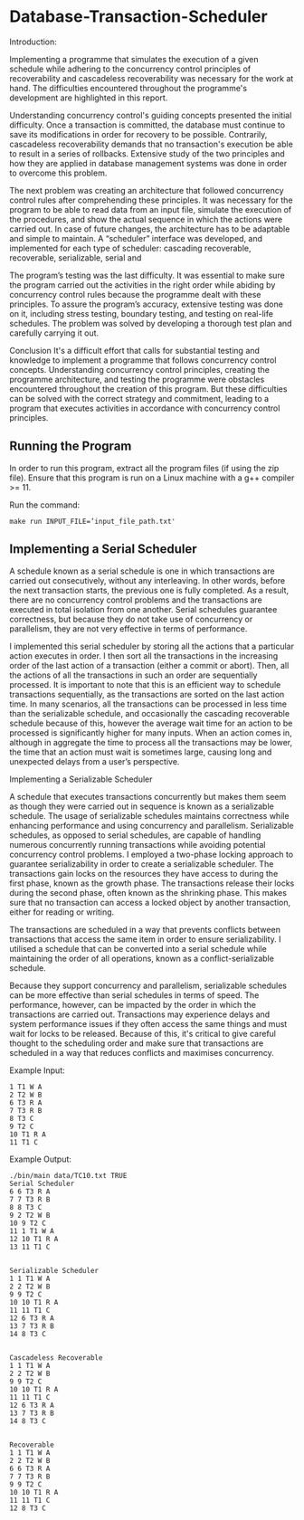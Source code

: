 # Database-Transaction-Scheduler

Introduction:

Implementing a programme that simulates the execution of a given schedule while adhering to the concurrency control principles of recoverability and cascadeless recoverability was necessary for the work at hand. The difficulties encountered throughout the programme's development are highlighted in this report.

Understanding concurrency control's guiding concepts presented the initial difficulty. Once a transaction is committed, the database must continue to save its modifications in order for recovery to be possible. Contrarily, cascadeless recoverability demands that no transaction's execution be able to result in a series of rollbacks. Extensive study of the two principles and how they are applied in database management systems was done in order to overcome this problem.

The next problem was creating an architecture that followed concurrency control rules after comprehending these principles. It was necessary for the program to be able to read data from an input file, simulate the execution of the procedures, and show the actual sequence in which the actions were carried out. In case of future changes, the architecture has to be adaptable and simple to maintain. A “scheduler” interface was developed, and implemented for each type of scheduler: cascading recoverable, recoverable, serializable, serial and 

The program’s testing was the last difficulty. It was essential to make sure the program carried out the activities in the right order while abiding by concurrency control rules because the programme dealt with these principles. To assure the program’s accuracy, extensive testing was done on it, including stress testing, boundary testing, and testing on real-life schedules. The problem was solved by developing a thorough test plan and carefully carrying it out.


Conclusion It's a difficult effort that calls for substantial testing and knowledge to implement a programme that follows concurrency control concepts. Understanding concurrency control principles, creating the programme architecture, and testing the programme were obstacles encountered throughout the creation of this program. But these difficulties can be solved with the correct strategy and commitment, leading to a program that executes activities in accordance with concurrency control principles.





## Running the Program

In order to run this program, extract all the program files (if using the zip file). Ensure that this program is run on a Linux machine with a g++ compiler >=  11. 

Run the command:

```
make run INPUT_FILE=’input_file_path.txt' 
```



## Implementing a Serial Scheduler

A schedule known as a serial schedule is one in which transactions are carried out consecutively, without any interleaving. In other words, before the next transaction starts, the previous one is fully completed. As a result, there are no concurrency control problems and the transactions are executed in total isolation from one another. Serial schedules guarantee correctness, but because they do not take use of concurrency or parallelism, they are not very effective in terms of performance.

I implemented this serial scheduler by storing all the actions that a particular action executes in order. I then sort all the transactions in the increasing order of the last action of a transaction (either a commit or abort). Then, all the actions of all the transactions in such an order are sequentially processed. It is important to note that this is an efficient way to schedule transactions sequentially, as the transactions are sorted on the last action time. In many scenarios, all the transactions can be processed in less time than the serializable schedule, and occasionally the cascading recoverable schedule because of this, however the average wait time for an action to be processed is significantly higher for many inputs. When an action comes in, although in aggregate the time to process all the transactions may be lower, the time that an action must wait is sometimes large, causing long and unexpected delays from a user’s perspective.


Implementing a Serializable Scheduler

A schedule that executes transactions concurrently but makes them seem as though they were carried out in sequence is known as a serializable schedule. The usage of serializable schedules maintains correctness while enhancing performance and using concurrency and parallelism. Serializable schedules, as opposed to serial schedules, are capable of handling numerous concurrently running transactions while avoiding potential concurrency control problems.
I employed a two-phase locking approach to guarantee serializability in order to create a serializable scheduler. The transactions gain locks on the resources they have access to during the first phase, known as the growth phase. The transactions release their locks during the second phase, often known as the shrinking phase. This makes sure that no transaction can access a locked object by another transaction, either for reading or writing.


The transactions are scheduled in a way that prevents conflicts between transactions that access the same item in order to ensure serializability. I utilised a schedule that can be converted into a serial schedule while maintaining the order of all operations, known as a conflict-serializable schedule.

Because they support concurrency and parallelism, serializable schedules can be more effective than serial schedules in terms of speed. The performance, however, can be impacted by the order in which the transactions are carried out. Transactions may experience delays and system performance issues if they often access the same things and must wait for locks to be released. Because of this, it's critical to give careful thought to the scheduling order and make sure that transactions are scheduled in a way that reduces conflicts and maximises concurrency.



Example Input:

```
1 T1 W A
2 T2 W B
6 T3 R A
7 T3 R B
8 T3 C
9 T2 C
10 T1 R A
11 T1 C
```

Example Output:

```
./bin/main data/TC10.txt TRUE
Serial Scheduler
6 6 T3 R A
7 7 T3 R B
8 8 T3 C
9 2 T2 W B
10 9 T2 C
11 1 T1 W A
12 10 T1 R A
13 11 T1 C


Serializable Scheduler
1 1 T1 W A
2 2 T2 W B
9 9 T2 C
10 10 T1 R A
11 11 T1 C
12 6 T3 R A
13 7 T3 R B
14 8 T3 C


Cascadeless Recoverable
1 1 T1 W A
2 2 T2 W B
9 9 T2 C
10 10 T1 R A
11 11 T1 C
12 6 T3 R A
13 7 T3 R B
14 8 T3 C


Recoverable
1 1 T1 W A
2 2 T2 W B
6 6 T3 R A
7 7 T3 R B
9 9 T2 C
10 10 T1 R A
11 11 T1 C
12 8 T3 C

```
